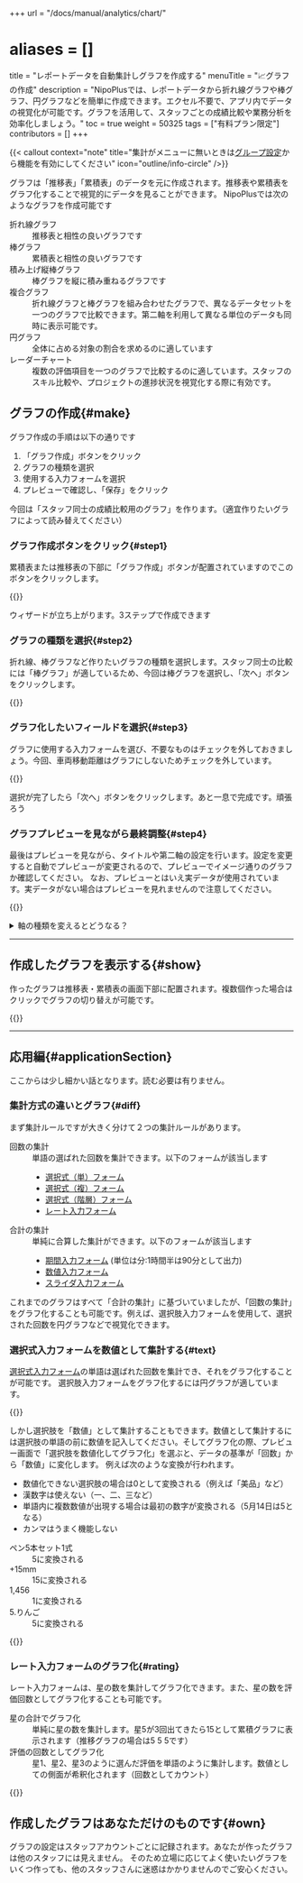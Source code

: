 +++
url = "/docs/manual/analytics/chart/"
# aliases = []
title = "レポートデータを自動集計しグラフを作成する"
menuTitle = "📈グラフの作成"
description = "NipoPlusでは、レポートデータから折れ線グラフや棒グラフ、円グラフなどを簡単に作成できます。エクセル不要で、アプリ内でデータの視覚化が可能です。グラフを活用して、スタッフごとの成績比較や業務分析を効率化しましょう。"
toc = true
weight = 50325
tags = ["有料プラン限定"]
contributors = []
+++

{{< callout context="note" title="集計がメニューに無いときは[グループ設定](/docs/setup/setting-group/#optionalFunction)から機能を有効にしてください" icon="outline/info-circle" />}}

グラフは「推移表」「累積表」のデータを元に作成されます。推移表や累積表をグラフ化することで視覚的にデータを見ることができます。
NipoPlusでは次のようなグラフを作成可能です

<dl class="basic">
<dt>折れ線グラフ</dt>
<dd>推移表と相性の良いグラフです</dd>
<dt>棒グラフ</dt>
<dd>累積表と相性の良いグラフです</dd>
<dt>積み上げ縦棒グラフ</dt>
<dd>棒グラフを縦に積み重ねるグラフです</dd>
<dt>複合グラフ</dt>
<dd>折れ線グラフと棒グラフを組み合わせたグラフで、異なるデータセットを一つのグラフで比較できます。第二軸を利用して異なる単位のデータも同時に表示可能です。</dd>
<dt>円グラフ</dt>
<dd>全体に占める対象の割合を求めるのに適しています</dd>
<dt>レーダーチャート</dt>
<dd>複数の評価項目を一つのグラフで比較するのに適しています。スタッフのスキル比較や、プロジェクトの進捗状況を視覚化する際に有効です。</dd>
</dl>

## グラフの作成{#make}

グラフ作成の手順は以下の通りです

1. 「グラフ作成」ボタンをクリック
2. グラフの種類を選択
3. 使用する入力フォームを選択
4. プレビューで確認し、「保存」をクリック

今回は「スタッフ同士の成績比較用のグラフ」を作ります。（適宜作りたいグラフによって読み替えてください）

### グラフ作成ボタンをクリック{#step1}

累積表または推移表の下部に「グラフ作成」ボタンが配置されていますのでこのボタンをクリックします。

{{<iTablet filename="img/createCharts" msg="隠れちゃったね。✗ボタンを押せば私を消せます▶">}}

ウィザードが立ち上がります。3ステップで作成できます

### グラフの種類を選択{#step2}

折れ線、棒グラフなど作りたいグラフの種類を選択します。スタッフ同士の比較には「棒グラフ」が適しているため、今回は棒グラフを選択し、「次へ」ボタンをクリックします。

{{<iTablet filename="img/selectCharts" msg="スタッフ同士の比較は棒グラフが一番向いていますね" alice="pc">}}

### グラフ化したいフィールドを選択{#step3}

グラフに使用する入力フォームを選び、不要なものはチェックを外しておきましょう。今回、車両移動距離はグラフにしないためチェックを外しています。

{{<iTablet filename="img/selectField" msg="グラフに使用するフィールドを選びます" alice="pc">}}

選択が完了したら「次へ」ボタンをクリックします。あと一息で完成です。頑張ろう

### グラフプレビューを見ながら最終調整{#step4}

最後はプレビューを見ながら、タイトルや第二軸の設定を行います。設定を変更すると自動でプレビューが変更されるので、プレビューでイメージ通りのグラフか確認してください。
なお、プレビューとはいえ実データが使用されています。実データがない場合はプレビューを見れませんので注意してください。

{{<iTablet filename="img/preview" msg="最終調整です" alice="pc">}}

<details>
  <summary>軸の種類を変えるとどうなる？</summary>

軸は「推移」と「累積」の2種類から選択します。推移を選ぶとX軸が「日付」となり、グラフの見た目が大きく変わります
{{<iTablet filename="img/preview2" msg="推移データをグラフ化したいときはこっちをつかいましょう" alice="pc">}}

</details>

---

## 作成したグラフを表示する{#show}

作ったグラフは推移表・累積表の画面下部に配置されます。複数個作った場合はクリックでグラフの切り替えが可能です。

{{<iTablet filename="img/switchCharts" msg="グラフの切替表示もワンクリックでラクラクだね" alice="pc">}}

---

## 応用編{#applicationSection}

ここからは少し細かい話となります。読む必要は有りません。

### 集計方式の違いとグラフ{#diff}

まず集計ルールですが大きく分けて２つの集計ルールがあります。

<dl class="basic">
<dt>回数の集計</dt>
<dd>
単語の選ばれた回数を集計できます。以下のフォームが該当します
<ul>
<li><a href="/docs/template/selects/#plain">選択式（単）フォーム</a></li>
<li><a href="/docs/template/selects/#multiple">選択式（複）フォーム</a></li>
<li><a href="/docs/template/selects/#layerd">選択式（階層）フォーム</a></li>
<li><a href="/docs/template/digital/#rate">レート入力フォーム</a></li>
</ul>
</dd>
<dt>合計の集計</dt>
<dd>
単純に合算した集計ができます。以下のフォームが該当します
<ul>
<li><a href="/docs/template/date_time/#range">期間入力フォーム</a> (単位は分:1時間半は90分として出力)</li>
<li><a href="/docs/template/digital/#commonNumber">数値入力フォーム</a></li>
<li><a href="/docs/template/digital/#slider">スライダ入力フォーム</a></li>
</ul>
</dl>

これまでのグラフはすべて「合計の集計」に基づいていましたが、「回数の集計」をグラフ化することも可能です。例えば、選択肢入力フォームを使用して、選択された回数を円グラフなどで視覚化できます。

### 選択式入力フォームを数値として集計する{#text}

[選択式入力フォーム](/docs/template/selects/#plain)の単語は選ばれた回数を集計でき、それをグラフ化することが可能です。
選択肢入力フォームをグラフ化するには円グラフが適しています。

{{<iTablet filename="img/circle" msg="選択肢のデータは円グラフと相性が良いよ" alice="pc">}}

しかし選択肢を「数値」として集計することもできます。数値として集計するには選択肢の単語の前に数値を記入してください。そしてグラフ化の際、プレビュー画面で「選択肢を数値化してグラフ化」を選ぶと、データの基準が「回数」から「数値」に変化します。
例えば次のような変換が行われます。

- 数値化できない選択肢の場合は0として変換される（例えば「美品」など）
- 漢数字は使えない（一、二、三など）
- 単語内に複数数値が出現する場合は最初の数字が変換される（5月14日は5となる）
- カンマはうまく機能しない

<dl class="basic">
<dt>ペン5本セット1式</dt>
<dd>5に変換される</dd>
<dt>+15mm</dt>
<dd>15に変換される</dd>
<dt>1,456</dt>
<dd>1に変換される</dd>
<dt>5.りんご</dt>
<dd>5に変換される</dd>
</dl>

{{<iTablet filename="img/selectWordCharts" msg="ちょっと事前準備が面倒だから応用欄に書いたよ" alice="pc">}}

### レート入力フォームのグラフ化{#rating}

レート入力フォームは、星の数を集計してグラフ化できます。また、星の数を評価回数としてグラフ化することも可能です。

<dl class="basic">
<dt>星の合計でグラフ化</dt>
<dd>単純に星の数を集計します。星5が3回出てきたら15として累積グラフに表示されます（推移グラフの場合は5 5 5です）</dd>
<dt>評価の回数としてグラフ化</dt>
<dd>星1、星2、星3のように選んだ評価を単語のように集計します。数値としての側面が希釈化されます（回数としてカウント）</dd>
</dl>

{{<iTablet filename="img/rateCharts" msg="★の数を数えよう♫" alice="ok">}}

## 作成したグラフはあなただけのものです{#own}

グラフの設定はスタッフアカウントごとに記録されます。あなたが作ったグラフは他のスタッフには見えません。
そのため立場に応じてよく使いたいグラフをいくつ作っても、他のスタッフさんに迷惑はかかりませんのでご安心ください。
